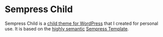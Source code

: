 # Sempress Child

Sempress Child is a [child theme for WordPress](https://codex.wordpress.org/Child_Themes) that I created for personal use. 
It is based on the [highly semantic](https://indieweb.org/Semantic_HTML) [Sempress Template](https://wordpress.org/themes/sempress/).
